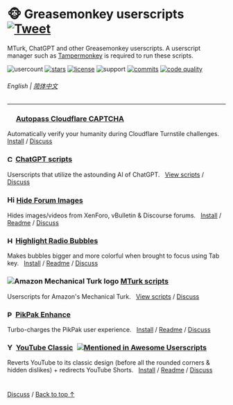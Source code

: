 # 🐵 Greasemonkey userscripts &nbsp;[![Tweet](https://img.shields.io/twitter/url/http/shields.io.svg?style=social)](https://twitter.com/intent/tweet?text=Just%20discovered%20these%20epic%20userscripts!&url=https://github.com/adamlui/userscripts&hashtags=greasemonkey,userscripts,javascript)
MTurk, ChatGPT and other Greasemonkey userscripts. A userscript manager such as [Tampermonkey](https://www.tampermonkey.net/) is required to run these scripts.

![usercount](https://img.shields.io/badge/Users-10,000+-brightgreen)
[![stars](https://img.shields.io/github/stars/adamlui/userscripts?label=Stars)](https://github.com/adamlui/userscripts/stargazers)
[![license](https://img.shields.io/badge/License-MIT-green.svg)](../LICENSE.md)
![support](https://img.shields.io/badge/Support-Chrome/Safari/Firefox/Edge/Opera/Brave/Vivaldi/Waterfox/Librewolf/Ghost/QQ-989898.svg)
[![commits](https://img.shields.io/github/commit-activity/w/adamlui/userscripts?label=Commits)](https://github.com/adamlui/userscripts/commits/master)
[![code quality](https://img.shields.io/codefactor/grade/github/adamlui/userscripts?label=Code+Quality)](https://www.codefactor.io/repository/github/adamlui/userscripts)

###### English | [简体中文](zh-cn/README.md)

---

### <img width=16 src="https://www.google.com/s2/favicons?sz=64&domain=cloudflare.com"> [Autopass Cloudflare CAPTCHA](../autopass-cloudflare-captcha)

Automatically verify your humanity during Cloudflare Turnstile challenges. &nbsp;
[Install](https://greasyfork.org/en/scripts/464785-autopass-cloudflare-captcha) / 
[Discuss](https://github.com/adamlui/userscripts/discussions)

### <picture><source media="(prefers-color-scheme: dark)" srcset="https://i.imgur.com/RduASbD.png"><img width=15 alt="ChatGPT logo" src="https://raw.githubusercontent.com/adamlui/userscripts/master/chatgpt/media/icons/openai-favicon64.png"></picture> [ChatGPT scripts](../chatgpt)

Userscripts that utilize the astounding AI of ChatGPT. &nbsp;
[View scripts](../chatgpt) / 
[Discuss](https://github.com/adamlui/userscripts/discussions)

### <picture><source media="(prefers-color-scheme: dark)" srcset="https://i.imgur.com/EuMNOTX.png"><img width=17 alt="Hide Forum Images logo" src="https://i.imgur.com/TABwyUq.png"></picture> [Hide Forum Images](../hide-forum-images)

Hides images/videos from XenForo, vBulletin & Discourse forums. &nbsp;
[Install](https://greasyfork.org/scripts/12639) / 
[Readme](../hide-forum-images/README.md) / 
[Discuss](https://github.com/adamlui/userscripts/discussions)

### <img alt="Highlight Radio Bubbles logo" src="https://i.imgur.com/ribh0wE.png" width=15> [Highlight Radio Bubbles](../highlight-radio-bubbles)

Makes bubbles bigger and more colorful when brought to focus using Tab key. &nbsp;
[Install](https://greasyfork.org/scripts/26311) / 
[Readme](../highlight-radio-bubbles/README.md) / 
[Discuss](https://github.com/adamlui/userscripts/discussions)

### <img alt="Amazon Mechanical Turk logo" src="https://www.mturk.com/assets/images/favicon.ico"> [MTurk scripts](../mturk)

Userscripts for Amazon's Mechanical Turk. &nbsp;
[View scripts](../mturk) / 
[Discuss](https://github.com/adamlui/userscripts/discussions)

### <img width=15 alt="PikPak logo" src="https://mypikpak.com/favicon-32x32.png"> [PikPak Enhance](../pikpak-enhance)

Turbo-charges the PikPak user experience. &nbsp;
[Install](https://greasyfork.org/en/scripts/464781-pikpak-enhance) / 
[Readme](../pikpak-enhance/docs/README.md) / 
[Discuss](https://github.com/adamlui/userscripts/discussions)

### <img alt="YouTube Classic logo" src="https://i.imgur.com/9vzrMBf.png" width=16> [YouTube Classic](../youtube-classic) <a href="https://github.com/awesome-scripts/awesome-userscripts#youtube"><img src="https://awesome.re/mentioned-badge.svg" alt="Mentioned in Awesome Userscripts" style="margin:0 0 -2px 5px"></a>

Reverts YouTube to its classic design (before all the rounded corners & hidden dislikes) + redirects YouTube Shorts. &nbsp;
[Install](https://greasyfork.org/en/scripts/456132) / 
[Readme](../youtube-classic/README.md) / 
[Discuss](https://github.com/adamlui/userscripts/discussions)

#

<a href="https://github.com/adamlui/userscripts/discussions">Discuss</a> / 
<a href="#-greasemonkey-userscripts-">Back to top ↑</a>
